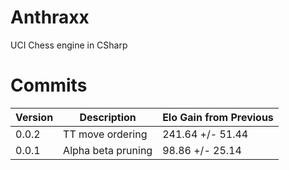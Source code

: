 # Anthraxx
 UCI Chess engine in CSharp
# Commits
| Version | Description                     | Elo Gain from Previous |
|---------|---------------------------------|------------------------|
| 0.0.2   | TT move ordering                | 241.64 +/- 51.44       |
| 0.0.1   | Alpha beta pruning              | 98.86 +/- 25.14        |
